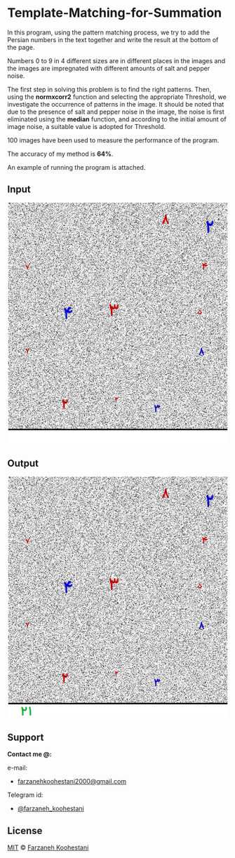 # Template-Matching-for-Summation

In this program, using the pattern matching process, we try to add the Persian numbers in the text together and write the result at the bottom of the page.

Numbers 0 to 9 in 4 different sizes are in different places in the images and the images are impregnated with different amounts of salt and pepper noise.

The first step in solving this problem is to find the right patterns. Then, using the **normxcorr2** function and selecting the appropriate Threshold, we investigate the occurrence of patterns in the image. It should be noted that due to the presence of salt and pepper noise in the image, the noise is first eliminated using the **median** function, and according to the initial amount of image noise, a suitable value is adopted for Threshold.

100 images have been used to measure the performance of the program.

The accuracy of my method is **64%**.

An example of running the program is attached.

## Input
<p align="center">
<img src="https://github.com/farkoo/Template-Matching-for-Summation/blob/master/Test.png" height=550 width=500>
</p>

## Output
<p align="center">
<img src="https://github.com/farkoo/Template-Matching-for-Summation/blob/master/Result.png" height=550 width=500>
</p>


## Support

**Contact me @:**

e-mail:

* farzanehkoohestani2000@gmail.com

Telegram id:

* [@farzaneh_koohestani](https://t.me/farzaneh_koohestani)


## License
[MIT](https://github.com/farkoo/Template-Matching-for-Summation/blob/master/LICENSE)
&#0169; 
[Farzaneh Koohestani](https://github.com/fark00)
